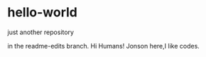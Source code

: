 # hello-world
just another repository

in the readme-edits branch.
Hi Humans!
Jonson here,I like codes.
